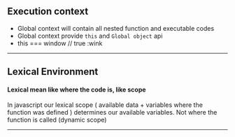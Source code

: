 ## Execution context
- Global context will contain all nested function and executable codes
- Global context provide `this` and `Global object` api
- this === window // true :wink


---

## Lexical Environment
#### Lexical mean like where the code is, like scope

In javascript our lexical scope ( available data + variables where the function was defined ) determines 
our available variables. Not where the function is called (dynamic scope)

--- 